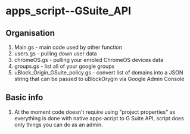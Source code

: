 # apps_script--GSuite_API

## Organisation
1. Main.gs - main code used by other function
2. users.gs - pulling down user data
3. chromeOS.gs - pulling your enroled ChromeOS devices data
4. groups.gs - list all of your google groups
5. uBlock_Origin_GSuite_policy.gs - convert list of domains into a JSON string that can be passed to uBlockOrygin via Google Admin Console

## Basic info
1. At the moment code doesn't require using "project properties" as everything is done with native apps-acript to G Suite API, script does only things you can do as an admin.
